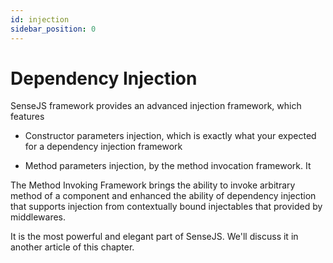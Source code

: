 ```yaml
---
id: injection
sidebar_position: 0
---
```


# Dependency Injection

SenseJS framework provides an advanced injection framework, which features

-  Constructor parameters injection, which is exactly what your expected for a dependency injection framework

-  Method parameters injection, by the method invocation framework. It

The Method Invoking Framework brings the ability to invoke arbitrary method of a component and enhanced the ability of
dependency injection that supports injection from contextually bound injectables that provided by middlewares.

It is the most powerful and elegant part of SenseJS. We'll discuss it in another article of this chapter.
